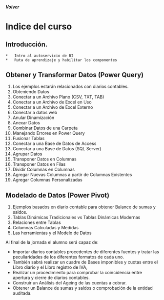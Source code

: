 ##### [Volver](/Curso-de-Herramientas-analiticas-para-auditoria-I/)

# Indice del curso

## Introducción.
    *	Intro al autoservicio de BI
    *	Ruta de aprendizaje y habilitar los componentes
## Obtener y Transformar Datos (Power Query)
  1. Los ejemplos estarán relacionados con diarios contables.
  1. Obteniendo Datos
  1.	Conectar a un Archivo Plano (CSV, TXT, TAB)
  1.	Conectar a un Archivo de Excel en Uso
  1.	Conectar a un Archivo de Excel Externo
  1.	Conectar a datos web
  1.	Anular Dinamización
  1.	Anexar Datos
  1.	Combinar Datos de una Carpeta
  1.	Manejando Errores en Power Query
  1.	Fusionar Tablas 
  1.	Conectar a una Base de Datos de Access
  1.	Conectar a una Base de Datos (SQL Server)
  1.	Agrupar Datos
  1.	Transponer Datos en Columnas
  1.	Transponer Datos en Filas
  1.	Dividir Columnas en Columnas
  1.	Agregar Nuevas Columnas a partir de Columnas Existentes
  1.	Agregar Columnas Personalizadas

## Modelado de Datos (Power Pivot)
  1.	Ejemplos basados en diario contable para obtener Balance de sumas y saldos.
  1.	Tablas Dinámicas Tradicionales vs Tablas Dinámicas Modernas
  1.	Relaciones entre Tablas
  1.	Columnas Calculadas y Medidas
  1.	Las herramientas y el Modelo de Datos


Al final de la jornada el alumno será capaz de:
*	Importar diarios contables procedentes de diferentes fuentes y tratar las peculiaridades de los diferentes formatos de cada uno.
*	También sabrá realizar un cuadre de Bases imponibles y cuotas entre el Libro diario y el Libro registro de IVA, 
*	Realizar un procedimiento para comprobar la coincidencia entre apertura y cierre de diarios contables.
*	Construir un Análisis del Ageing de las cuentas a cobrar. 
*	Obtener un Balance de sumas y saldos o comprobación de la entidad auditada.

